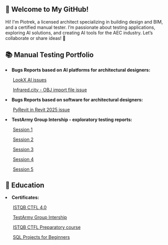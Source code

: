 ## 👋 Welcome to My GitHub!
Hi! I'm Piotrek, a licensed architect specializing in building design and BIM, and a certified manual tester. I’m passionate about testing applications, exploring AI solutions, and creating AI tools for the AEC industry. Let’s collaborate or share ideas! 🚀
 
 ## 📚 Manual Testing Portfolio

<B><li>Bugs Reports based on AI platforms for architectural designers:</li></B>

&nbsp;&nbsp;&nbsp;&nbsp;&nbsp;&nbsp;[LookX AI issues](https://docs.google.com/spreadsheets/d/13WD18XjdqjlI5Xbt28UKu-YZckzjBgIe/edit?usp=sharing&ouid=109429257397950595706&rtpof=true&sd=true)

&nbsp;&nbsp;&nbsp;&nbsp;&nbsp;&nbsp;[Infrared.city - OBJ import file issue](https://docs.google.com/spreadsheets/d/1Zv1h6aHRE19Cqip4Zc1Xd4doWsEg6-ba/edit?usp=sharing&ouid=109429257397950595706&rtpof=true&sd=true)

<B><li>Bugs Reports based on software for architectural designers:</li></B>

&nbsp;&nbsp;&nbsp;&nbsp;&nbsp;&nbsp;[PyRevit in Revit 2025 issue](https://docs.google.com/spreadsheets/d/1krkM7RvJNyPWW8DrUwpzXfUES2kcXqnl/edit?usp=sharing&ouid=109429257397950595706&rtpof=true&sd=true)<p>


<B><li>TestArmy Group Intership - exploratory testing reports:</li></B>

&nbsp;&nbsp;&nbsp;&nbsp;&nbsp;&nbsp;[Session 1](https://drive.google.com/file/d/1O2t4tomC23rsCDSG_dHrom4pRERyyDnc/view?usp=sharing)<p>

&nbsp;&nbsp;&nbsp;&nbsp;&nbsp;&nbsp;[Session 2](https://drive.google.com/file/d/1KQIFWoE11pVSLggyWJuin2pe2a_kiBiL/view?usp=sharing)<p>
&nbsp;&nbsp;&nbsp;&nbsp;&nbsp;&nbsp;[Session 3](https://drive.google.com/file/d/17FAQ8E3XlyvjsuRBw3hpDYme54CuHAV1/view?usp=sharing)<p>
&nbsp;&nbsp;&nbsp;&nbsp;&nbsp;&nbsp;[Session 4](https://drive.google.com/file/d/1L6d8bvSKFrjbIP0mQFaIeA8OM9XuOgX-/view?usp=sharing)<p>
&nbsp;&nbsp;&nbsp;&nbsp;&nbsp;&nbsp;[Session 5](https://drive.google.com/file/d/1arYYcr9vBm6RBjdSf0Wx519cnllXzO6I/view?usp=sharing)<p>

 ## 📖 Education

<B><li>Certificates:</li></B><p>

&nbsp;&nbsp;&nbsp;&nbsp;&nbsp;&nbsp;[ISTQB CTFL 4.0](https://drive.google.com/file/d/1n_HSLhDRCbS8VIE32vCAuKzqv4Wd9Cx0/view?usp=sharing)<p>
&nbsp;&nbsp;&nbsp;&nbsp;&nbsp;&nbsp;[TestArmy Group Intership](https://drive.google.com/file/d/19qHBYnaZ5cq5vEHt-teSxQBqxljB-jlA/view?usp=sharing)<p>
&nbsp;&nbsp;&nbsp;&nbsp;&nbsp;&nbsp;[ISTQB CTFL Preparatory course](https://drive.google.com/file/d/1FMVNHSGPWIFmZiyCbJYH-4RExLxYI5zQ/view?usp=sharing)<p>
&nbsp;&nbsp;&nbsp;&nbsp;&nbsp;&nbsp;[SQL Projects for Beginners](https://drive.google.com/file/d/1N4c2a9xWXZYQ1tGJQcLh0803Aq3PLMFo/view?usp=sharing)<p>



<!--
**ppm115/ppm115** is a ✨ _special_ ✨ repository because its `README.md` (this file) appears on your GitHub profile.

Here are some ideas to get you started:

- 🔭 I’m currently working on ...
- 🌱 I’m currently learning ...
- 👯 I’m looking to collaborate on ...
- 🤔 I’m looking for help with ...
- 💬 Ask me about ...
- 📫 How to reach me: ...
- 😄 Pronouns: ...
- ⚡ Fun fact: ...
-->
